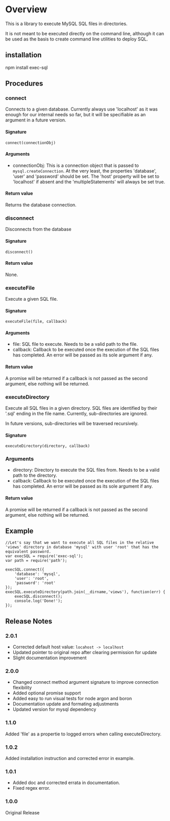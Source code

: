 # Overview

This is a library to execute MySQL SQL files in directories.

It is not meant to be executed directly on the command line, although it can be used as the basis to create command line utilities to deploy SQL.

## installation

npm install exec-sql

## Procedures

### connect

Connects to a given database. Currently always use 'localhost' as it was enough for our internal needs so far, but it will be specifiable as an argument in a future version.

#### Signature

```
connect(connectionObj)
```

#### Arguments

* connectionObj: This is a connection object that is passed to ```mysql.createConnection```. At the very least, the properties 'database', 'user' and 'password' should be set. The 'host' property will be set to 'localhost' if absent and the 'multipleStatements' will always be set true.

#### Return value

Returns the database connection.

### disconnect

Disconnects from the database

#### Signature

```
disconnect()
```

#### Return value

None.

### executeFile

Execute a given SQL file.

#### Signature

```
executeFile(file, callback)
```

#### Arguments

- file: SQL file to execute. Needs to be a valid path to the file.
- callback: Callback to be executed once the execution of the SQL files has completed. An error will be passed as its sole argument if any.

#### Return value

A promise will be returned if a callback is not passed as the second argument, else nothing will be returned.

### executeDirectory

Execute all SQL files in a given directory. SQL files are identified by their '.sql' ending in the file name. Currently, sub-directories are ignored.

In future versions, sub-directories will be traversed recursively.

#### Signature

```
executeDirectory(directory, callback)
```

### Arguments

- directory: Directory to execute the SQL files from. Needs to be a valid path to the directory.
- callback: Callback to be executed once the execution of the SQL files has completed. An error will be passed as its sole argument if any.

#### Return value

A promise will be returned if a callback is not passed as the second argument, else nothing will be returned.

## Example

```
//Let's say that we want to execute all SQL files in the relative 'views' directory in database 'mysql' with user 'root' that has the equivalent password.
var execSQL = require('exec-sql');
var path = require('path');

execSQL.connect({
    'database': 'mysql',
    'user': 'root',
    'password': 'root'
});
execSQL.executeDirectory(path.join(__dirname,'views'), function(err) {
    execSQL.disconnect();
    console.log('Done!');
});
```

## Release Notes

### 2.0.1

- Corrected default host value: ```locahost -> localhost```
- Updated pointer to original repo after clearing permission for update
- Slight documentation improvement

### 2.0.0

- Changed connect method argument signature to improve connection flexibility
- Added optional promise support
- Added easy to run visual tests for node argon and boron
- Documentation update and formating adjustments
- Updated version for mysql dependency

### 1.1.0

Added 'file' as a propertie to logged errors when calling executeDirectory.

### 1.0.2

Added installation instruction and corrected error in example.

### 1.0.1

- Added doc and corrected errata in documentation.
- Fixed regex error.

### 1.0.0

Original Release
